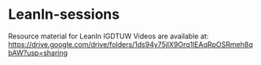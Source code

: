 # LeanIn-sessions
Resource material for LeanIn IGDTUW 
Videos are available at: https://drive.google.com/drive/folders/1ds94y75jlX9Orq1lEAqRpOSRmeh8qbAW?usp=sharing

